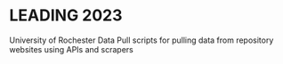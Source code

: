 # LEADING 2023 
University of Rochester Data Pull
scripts for pulling data from repository websites using APIs and scrapers
